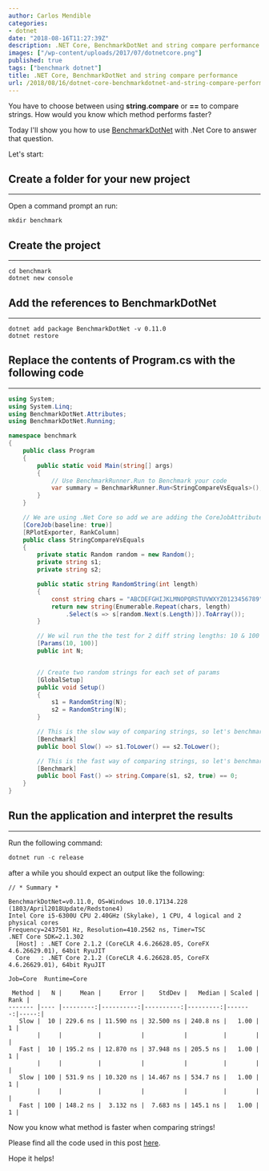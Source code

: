 ```yaml
---
author: Carlos Mendible
categories:
- dotnet
date: "2018-08-16T11:27:39Z"
description: .NET Core, BenchmarkDotNet and string compare performance
images: ["/wp-content/uploads/2017/07/dotnetcore.png"]
published: true
tags: ["benchmark dotnet"]
title: .NET Core, BenchmarkDotNet and string compare performance
url: /2018/08/16/dotnet-core-benchmarkdotnet-and-string-compare-performance/
---
```


You have to choose between using **string.compare** or **==** to compare strings. How would you know which method performs faster?

Today I'll show you how to use [BenchmarkDotNet](https://benchmarkdotnet.org) with .Net Core to answer that question.

Let's start:

## Create a folder for your new project
---
Open a command prompt an run:

``` shell
mkdir benchmark
```

## Create the project
---

``` shell
cd benchmark
dotnet new console
```

## Add the references to BenchmarkDotNet
---

``` shell
dotnet add package BenchmarkDotNet -v 0.11.0
dotnet restore
```

## Replace the contents of Program.cs with the following code
---

``` csharp
using System;
using System.Linq;
using BenchmarkDotNet.Attributes;
using BenchmarkDotNet.Running;

namespace benchmark
{
    public class Program
    {
        public static void Main(string[] args)
        {
            // Use BenchmarkRunner.Run to Benchmark your code
            var summary = BenchmarkRunner.Run<StringCompareVsEquals>();
        }
    }

    // We are using .Net Core so add we are adding the CoreJobAttribute here.
    [CoreJob(baseline: true)]
    [RPlotExporter, RankColumn]
    public class StringCompareVsEquals
    {
        private static Random random = new Random();
        private string s1;
        private string s2;

        public static string RandomString(int length)
        {
            const string chars = "ABCDEFGHIJKLMNOPQRSTUVWXYZ0123456789";
            return new string(Enumerable.Repeat(chars, length)
                .Select(s => s[random.Next(s.Length)]).ToArray());
        }

        // We wil run the the test for 2 diff string lengths: 10 & 100
        [Params(10, 100)]
        public int N;


        // Create two random strings for each set of params
        [GlobalSetup]
        public void Setup()
        {
            s1 = RandomString(N);
            s2 = RandomString(N);
        }

        // This is the slow way of comparing strings, so let's benchmark it.
        [Benchmark]
        public bool Slow() => s1.ToLower() == s2.ToLower();

        // This is the fast way of comparing strings, so let's benchmark it.
        [Benchmark]
        public bool Fast() => string.Compare(s1, s2, true) == 0;
    }
}
```

## Run the application and interpret the results
---
Run the following command:

``` powershell
dotnet run -c release
```

after a while you should expect an output like the following:

``` shell
// * Summary *

BenchmarkDotNet=v0.11.0, OS=Windows 10.0.17134.228 (1803/April2018Update/Redstone4)
Intel Core i5-6300U CPU 2.40GHz (Skylake), 1 CPU, 4 logical and 2 physical cores
Frequency=2437501 Hz, Resolution=410.2562 ns, Timer=TSC
.NET Core SDK=2.1.302
  [Host] : .NET Core 2.1.2 (CoreCLR 4.6.26628.05, CoreFX 4.6.26629.01), 64bit RyuJIT
  Core   : .NET Core 2.1.2 (CoreCLR 4.6.26628.05, CoreFX 4.6.26629.01), 64bit RyuJIT

Job=Core  Runtime=Core

 Method |   N |     Mean |     Error |    StdDev |   Median | Scaled | Rank |
------- |---- |---------:|----------:|----------:|---------:|-------:|-----:|
   Slow |  10 | 229.6 ns | 11.590 ns | 32.500 ns | 240.8 ns |   1.00 |    1 |
        |     |          |           |           |          |        |      |
   Fast |  10 | 195.2 ns | 12.870 ns | 37.948 ns | 205.5 ns |   1.00 |    1 |
        |     |          |           |           |          |        |      |
   Slow | 100 | 531.9 ns | 10.320 ns | 14.467 ns | 534.7 ns |   1.00 |    1 |
        |     |          |           |           |          |        |      |
   Fast | 100 | 148.2 ns |  3.132 ns |  7.683 ns | 145.1 ns |   1.00 |    1 |
```

Now you know what method is faster when comparing strings!

Please find all the code used in this post [here](https://github.com/cmendible/dotnetcore.samples/tree/main/benchmarkdotnet).

Hope it helps!